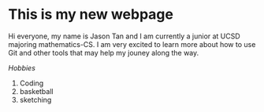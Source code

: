 # This is my new webpage
Hi everyone, my name is Jason Tan and I am currently a junior at UCSD majoring mathematics-CS. I am very excited to learn more about how to use Git
and other tools that may help my jouney along the way. 

*Hobbies*
1. Coding
2. basketball
3. sketching
